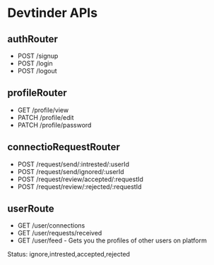 # Devtinder APIs

## authRouter
- POST /signup
- POST /login
- POST /logout

## profileRouter
- GET /profile/view
- PATCH /profile/edit
- PATCH /profile/password

## connectioRequestRouter
- POST /request/send/:intrested/:userId
- POST /request/send/ignored/:userId
- POST /request/review/accepted/:requestId
- POST /request/review/:rejected/:requestId

## userRoute
- GET /user/connections
- GET /user/requests/received
- GET /user/feed - Gets you the profiles of other users on platform



Status: ignore,intrested,accepted,rejected

